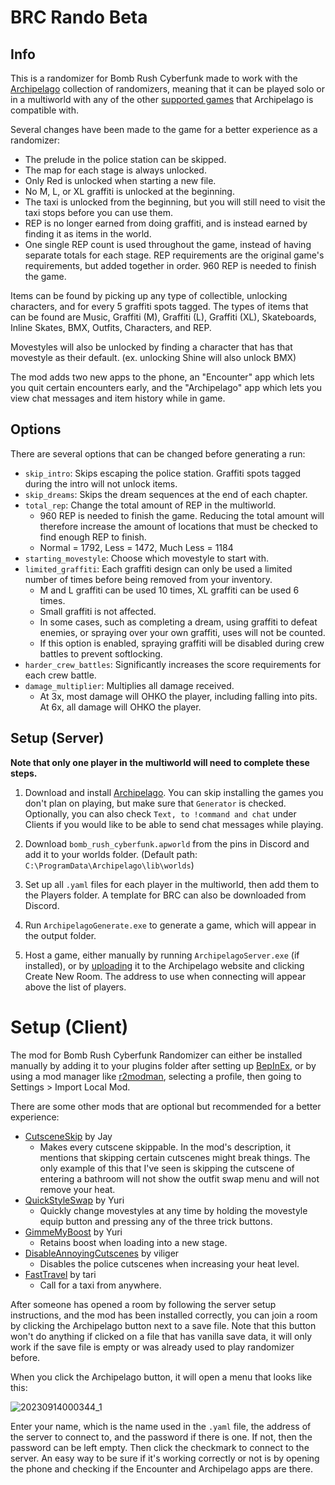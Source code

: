 # BRC Rando Beta

## Info

This is a randomizer for Bomb Rush Cyberfunk made to work with the [Archipelago](https://archipelago.gg/) collection of randomizers, meaning that it can be played solo or in a multiworld with any of the other [supported games](https://archipelago.gg/games) that Archipelago is compatible with.

Several changes have been made to the game for a better experience as a randomizer:

- The prelude in the police station can be skipped.
- The map for each stage is always unlocked.
- Only Red is unlocked when starting a new file.
- No M, L, or XL graffiti is unlocked at the beginning.
- The taxi is unlocked from the beginning, but you will still need to visit the taxi stops before you can use them.
- REP is no longer earned from doing graffiti, and is instead earned by finding it as items in the world.
- One single REP count is used throughout the game, instead of having separate totals for each stage. REP requirements are the original game's requirements, but added together in order. 960 REP is needed to finish the game.

Items can be found by picking up any type of collectible, unlocking characters, and for every 5 graffiti spots tagged. The types of items that can be found are Music, Graffiti (M), Graffiti (L), Graffiti (XL), Skateboards, Inline Skates, BMX, Outfits, Characters, and REP.

Movestyles will also be unlocked by finding a character that has that movestyle as their default. (ex. unlocking Shine will also unlock BMX)

The mod adds two new apps to the phone, an "Encounter" app which lets you quit certain encounters early, and the "Archipelago" app which lets you view chat messages and item history while in game.


## Options

There are several options that can be changed before generating a run:

- `skip_intro`: Skips escaping the police station. Graffiti spots tagged during the intro will not unlock items.
- `skip_dreams`: Skips the dream sequences at the end of each chapter.
- `total_rep`: Change the total amount of REP in the multiworld.
	- 960 REP is needed to finish the game. Reducing the total amount will therefore increase the amount of locations that must be checked to find enough REP to finish.
	- Normal = 1792, Less = 1472, Much Less = 1184
- `starting_movestyle`: Choose which movestyle to start with.
- `limited_graffiti`: Each graffiti design can only be used a limited number of times before being removed from your inventory.
	- M and L graffiti can be used 10 times, XL graffiti can be used 6 times.
	- Small graffiti is not affected.
	- In some cases, such as completing a dream, using graffiti to defeat enemies, or spraying over your own graffiti, uses will not be counted.
	- If this option is enabled, spraying graffiti will be disabled during crew battles to prevent softlocking.
- `harder_crew_battles`: Significantly increases the score requirements for each crew battle.
- `damage_multiplier`: Multiplies all damage received.
	- At 3x, most damage will OHKO the player, including falling into pits. At 6x, all damage will OHKO the player.


## Setup (Server)

**Note that only one player in the multiworld will need to complete these steps.**

1. Download and install [Archipelago](https://github.com/ArchipelagoMW/Archipelago/releases). You can skip installing the games you don't plan on playing, but make sure that `Generator` is checked. Optionally, you can also check `Text, to !command and chat` under Clients if you would like to be able to send chat messages while playing.

2. Download `bomb_rush_cyberfunk.apworld` from the pins in Discord and add it to your worlds folder. (Default path: `C:\ProgramData\Archipelago\lib\worlds`)

3. Set up all `.yaml` files for each player in the multiworld, then add them to the Players folder. A template for BRC can also be downloaded from Discord.

4. Run `ArchipelagoGenerate.exe` to generate a game, which will appear in the output folder.

5. Host a game, either manually by running `ArchipelagoServer.exe` (if installed), or by [uploading](https://archipelago.gg/uploads) it to the Archipelago website and clicking Create New Room. The address to use when connecting will appear above the list of players.


# Setup (Client)

The mod for Bomb Rush Cyberfunk Randomizer can either be installed manually by adding it to your plugins folder after setting up [BepInEx](https://github.com/BepInEx/BepInEx/releases), or by using a mod manager like [r2modman](https://thunderstore.io/package/ebkr/r2modman/), selecting a profile, then going to Settings > Import Local Mod. 

There are some other mods that are optional but recommended for a better experience:

- [CutsceneSkip](https://thunderstore.io/c/bomb-rush-cyberfunk/p/Jay/CutsceneSkip/) by Jay
    - Makes every cutscene skippable. In the mod's description, it mentions that skipping certain cutscenes might break things. The only example of this that I've seen is skipping the cutscene of entering a bathroom will not show the outfit swap menu and will not remove your heat.
- [QuickStyleSwap](https://thunderstore.io/c/bomb-rush-cyberfunk/p/Yuri/QuickStyleSwap/) by Yuri
    - Quickly change movestyles at any time by holding the movestyle equip button and pressing any of the three trick buttons.
- [GimmeMyBoost](https://thunderstore.io/c/bomb-rush-cyberfunk/p/Yuri/GimmeMyBoost/) by Yuri
    - Retains boost when loading into a new stage.
- [DisableAnnoyingCutscenes](https://thunderstore.io/c/bomb-rush-cyberfunk/p/viliger/DisableAnnoyingCutscenes/) by viliger
    - Disables the police cutscenes when increasing your heat level.
- [FastTravel](https://thunderstore.io/c/bomb-rush-cyberfunk/p/tari/FastTravel/) by tari
    - Call for a taxi from anywhere.

After someone has opened a room by following the server setup instructions, and the mod has been installed correctly, you can join a room by clicking the Archipelago button next to a save file. Note that this button won't do anything if clicked on a file that has vanilla save data, it will only work if the save file is empty or was already used to play randomizer before.

When you click the Archipelago button, it will open a menu that looks like this:

![20230914000344_1](https://github.com/TRPG0/BRC-Archipelago/assets/80716066/22bc010a-e643-456e-b777-32495830c6d1)

Enter your name, which is the name used in the `.yaml` file, the address of the server to connect to, and the password if there is one. If not, then the password can be left empty. Then click the checkmark to connect to the server. An easy way to be sure if it's working correctly or not is by opening the phone and checking if the Encounter and Archipelago apps are there.
